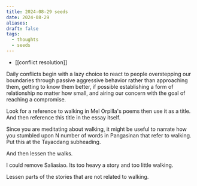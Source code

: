 ```yaml
---
title: 2024-08-29 seeds
date: 2024-08-29
aliases: 
draft: false
tags:
  - thoughts
  - seeds
---
```

- [[conflict resolution]]

Daily conflicts begin with a lazy choice to react to people overstepping our boundaries through passive aggressive behavior rather than approaching them, getting to know them better, if possible establishing a form of relationship no matter how small, and airing our concern with the goal of reaching a compromise.

Look for a reference to walking in Mel Orpilla's poems then use it as a title. And then reference this title in the essay itself.

Since you are meditating about walking, it might be useful to narrate how you stumbled upon N number of words in Pangasinan that refer to walking. Put this at the Tayacdang subheading.

And then lessen the walks.

I could remove Saliasiao. Its too heavy a story and too little walking.

Lessen parts of the stories that are not related to walking.